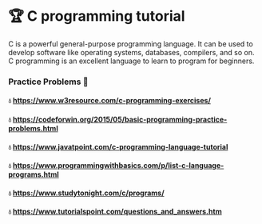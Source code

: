# 🏆 C programming tutorial

C is a powerful general-purpose programming language. It can be used to develop software like operating systems, databases, compilers, and so on. C programming is an excellent language to learn to program for beginners.
   
### Practice Problems 🦜
#### 💧 https://www.w3resource.com/c-programming-exercises/
#### 💧 https://codeforwin.org/2015/05/basic-programming-practice-problems.html
#### 💧 https://www.javatpoint.com/c-programming-language-tutorial           
#### 💧 https://www.programmingwithbasics.com/p/list-c-language-programs.html
#### 💧 https://www.studytonight.com/c/programs/
#### 💧 https://www.tutorialspoint.com/questions_and_answers.htm

